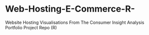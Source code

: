 # Web-Hosting-E-Commerce-R-
Website Hosting Visualisations From The Consumer Insight Analysis Portfolio Project Repo (R)
